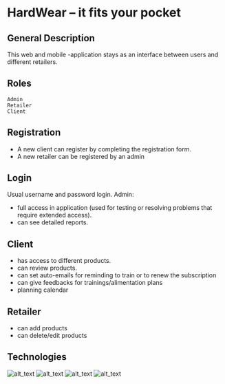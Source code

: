 # HardWear – it fits your pocket
## General Description
This web and mobile -application stays as an interface between users and different retailers.
## Roles
 	Admin
 	Retailer
 	Client
## Registration
* A new client can register by completing the registration form.
* A new retailer can be registered by an admin
## Login
Usual username and password login.
Admin:
* full access in application (used for testing or resolving problems that require extended access).
* can see detailed reports.
## Client
* has access to different products.
* can review products.
* can set auto-emails for reminding to train or to renew the subscription
*	can give feedbacks for trainings/alimentation plans
*	planning calendar
## Retailer
*	can add products
*	can delete/edit products

## Technologies
  ![_alt_text_](https://img.shields.io/badge/React_Native-20232A?style=or-the-badge&logo=react&logoColor=61DAFB) 
  ![_alt_text_](https://img.shields.io/badge/Angular-DD0031?style=or-the-badge&logo=angular&logoColor=white) 
  ![_alt_text_](https://img.shields.io/badge/Spring_Boot-6DB33F?style=or-the-badge&logo=spring&logoColor=white) 
  ![_alt_text_](https://img.shields.io/badge/PostgreSQL-316192?style=or-the-badge&logo=postgresql&logoColor=white)

